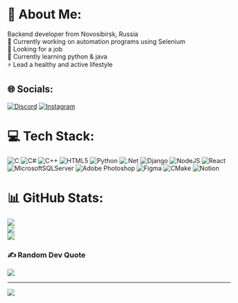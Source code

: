 # 💫 About Me:
Backend developer from Novosibirsk, Russia<br>🔭 Currently working on automation programs using Selenium<br>👯 Looking for a job<br>🌱 Currently learning python & java<br>⚡ Lead a healthy and active lifestyle


## 🌐 Socials:
[![Discord](https://img.shields.io/badge/Discord-%237289DA.svg?logo=discord&logoColor=white)](https://discord.gg/antonio43) [![Instagram](https://img.shields.io/badge/Instagram-%23E4405F.svg?logo=Instagram&logoColor=white)](https://instagram.com/anton4eremushkin) 

# 💻 Tech Stack:
![C](https://img.shields.io/badge/c-%2300599C.svg?style=for-the-badge&logo=c&logoColor=white) ![C#](https://img.shields.io/badge/c%23-%23239120.svg?style=for-the-badge&logo=csharp&logoColor=white) ![C++](https://img.shields.io/badge/c++-%2300599C.svg?style=for-the-badge&logo=c%2B%2B&logoColor=white) ![HTML5](https://img.shields.io/badge/html5-%23E34F26.svg?style=for-the-badge&logo=html5&logoColor=white) ![Python](https://img.shields.io/badge/python-3670A0?style=for-the-badge&logo=python&logoColor=ffdd54) ![.Net](https://img.shields.io/badge/.NET-5C2D91?style=for-the-badge&logo=.net&logoColor=white) ![Django](https://img.shields.io/badge/django-%23092E20.svg?style=for-the-badge&logo=django&logoColor=white) ![NodeJS](https://img.shields.io/badge/node.js-6DA55F?style=for-the-badge&logo=node.js&logoColor=white) ![React](https://img.shields.io/badge/react-%2320232a.svg?style=for-the-badge&logo=react&logoColor=%2361DAFB) ![MicrosoftSQLServer](https://img.shields.io/badge/Microsoft%20SQL%20Server-CC2927?style=for-the-badge&logo=microsoft%20sql%20server&logoColor=white) ![Adobe Photoshop](https://img.shields.io/badge/adobe%20photoshop-%2331A8FF.svg?style=for-the-badge&logo=adobe%20photoshop&logoColor=white) ![Figma](https://img.shields.io/badge/figma-%23F24E1E.svg?style=for-the-badge&logo=figma&logoColor=white) ![CMake](https://img.shields.io/badge/CMake-%23008FBA.svg?style=for-the-badge&logo=cmake&logoColor=white) ![Notion](https://img.shields.io/badge/Notion-%23000000.svg?style=for-the-badge&logo=notion&logoColor=white)
# 📊 GitHub Stats:
![](https://github-readme-stats.vercel.app/api?username=AntoniO4333&theme=dark&hide_border=false&include_all_commits=false&count_private=false)<br/>
![](https://github-readme-streak-stats.herokuapp.com/?user=AntoniO4333&theme=dark&hide_border=false)<br/>
![](https://github-readme-stats.vercel.app/api/top-langs/?username=AntoniO4333&theme=dark&hide_border=false&include_all_commits=false&count_private=false&layout=compact)

### ✍️ Random Dev Quote
![](https://quotes-github-readme.vercel.app/api?type=horizontal&theme=radical)

---
[![](https://visitcount.itsvg.in/api?id=AntoniO4333&icon=0&color=0)](https://visitcount.itsvg.in)

<!-- Proudly created with GPRM ( https://gprm.itsvg.in ) -->
